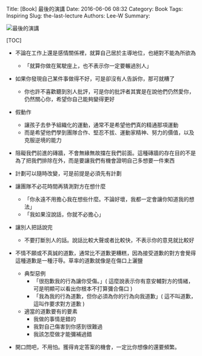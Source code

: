 Title: [Book] 最後的演講
Date: 2016-06-06 08:32
Category: Book
Tags: Inspiring
Slug: the-last-lecture
Authors: Lee-W
Summary:

![最後的演講](http://pic.eslite.com/Upload/Product/200806/m/633519138950888496.jpg)

<!--more-->

[TOC]

* 不論在工作上還是感情關係裡，就算自己居於主導地位，也絕對不能為所欲為
    * 「就算你做在駕駛座上，也不表示你一定要輾過別人」

* 如果你發現自己某件事做得不好，可是卻沒有人告訴你，那可就糟了
    * 你也許不喜歡聽到別人批評，可是你的批評者其實是在說他們仍然愛你，仍然關心你，希望你自己能夠變得更好

* 假動作
    * 讓孩子去參予組織化的運動，通常不是希望他們真的精通那項運動
    * 而是希望他們學到團隊合作、堅忍不拔、運動家精神、努力的價值，以及克服逆境的能力

* 阻礙我們前進的磚牆，不會無緣無故擋在我們前面。這種磚牆的存在目的不是為了把我們排除在外，而是要讓我們有機會證明自己多想要一件東西

* 計劃可以隨時改變，可是前提是必須先有計劃

* 讓團隊不必花時間再猜測對方在想什麼
    * 「你永遠不用擔心我在想些什麼。不論好壞，我都一定會讓你知道我的想法」
    * 「我如果沒說話，你就不必擔心」

* 讓別人把話說完
    * 不要打斷別人的話。說話比較大聲或者比較快，不表示你的意見就比較好

* 不情不願或不真誠的道歉，通常比不道歉更糟糕，因為接受道歉的對方會覺得這種道歉是一種汙辱。草率的道歉就像是在傷口上灑鹽
    * 典型惡例
        * 「很抱歉我的行為讓你受傷。」( 這麼說表示你有意安輔對方的情緒，可是明顯可以看出你根本不打算彌合傷口 )
        * 「我為我的行為道歉，但你必須為你的行為向我道歉」( 這不叫道歉，這叫作要求對方道歉 )
    * 適當的道歉要有的要素
        * 我做的事情是錯的
        * 我對自己傷害到你感到很難過
        * 我該怎麼做才能彌補過錯

* 開口問吧，不用怕。獲得肯定答案的機會，一定比你想像的還要頻繁。
